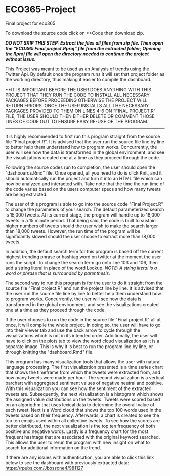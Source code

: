 # ECO365-Project
Final project for eco365

To download the source code click on <>Code then download zip. 

***DO NOT SKIP THIS STEP: Extract the files all files from zip file. Then open the "ECO365 Final project.Rproj" file from the extracted folder; Opening the Rproj file will open the directory needed to continue the project without issue.***

This Project was meant to be used as an Analysis of trends using the Twitter Api. By default once the program runs it will set that project folder as the working directory, thus making it easier to compile the dashboard.


**IT IS IMPORTANT BEFORE THE USER DOES ANYTHING WITH THIS PROJECT THAT THEY RUN THE CODE TO INSTALL ALL NECESSARY PACKAGES BEFORE PROCEEDING OTHERWISE THE PROJECT WILL RETURN ERRORS. ONCE THE USER INSTALLS ALL THE NECESSARY PACKAGES PROVIDED TO THEM ON LINES 4-6 ON "FINAL PROJECT.R" FILE, THE USER SHOULD THEN EITHER DELETE OR COMMENT THOSE LINES OF CODE OUT TO ENSURE EASY RE-USE OF THE PROGRAM.
*************************************************************************************************************************************************************


It is highly recommended to first run this program straight from the source file "Final project.R". It is advised that the user run the source file line by line to better help them understand how to program works. Concurrently, the user will see how the data is transformed in the global environment, and see the visualizations created one at a time as they proceed through the code. 

Following the source codes run to completion, the user should open the "dashboards.Rmd" file. Once opened, all you need to do is click Knit, and it should automatically run the project and turn it into an HTML file which can now be analyzed and interacted with. Take note that the time the run time of the code varies based on the users computer specs and how many tweets are being extracted. 

The user of this program is able to go into the source code "Final Project.R" to change the parameters of your search. The default parameterized search is 15,000 tweets. At its current stage, the program will handle up to 18,000 tweets in a 15 minute period. That being said, the code is built to sustain higher numbers of tweets should the user wish to make the search larger than 18,000 tweets. However, the run time of the program will be significantly slowed should the user choose to extract more than 18,000 tweets. 

In addition, the default search term for this program is based off the current highest trending phrase or hashtag word on twitter at the moment the user runs the script. To change the search term go onto line 103 and 106, then add a string literal in place of the word Lookup. *NOTE: A string literal is a word or phrase that is surrounded by parenthesis.* 

The second way to run this program is for the user to do it straight from the source file "Final project.R" and run the project line by line. It is advised that the user run the source file line by line to better help them understand how to program works. Concurrently, the user will see how the data is transformed in the global environment, and see the visualizations created one at a time as they proceed through the code. 

If the user chooses to run the code in the source file "Final project.R" all at once, it will compile the whole project. In doing so, the user will have to go into their viewer tab and use the back arrow to cycle through the visualizations which is not in its intended order. Additionally, the user will have to click on the plots tab to view the word cloud visualization as it is a separate image. This is why it is best to run the program line by line, or through knitting the "dashboard.Rmd" file.

This program has many visualization tools that allows the user with natural language processing. The first visualization presented is a time series chart that shows the timeframe from which the tweets were extracted from, and how many tweets were made per hour. The second visualization is a vertical barchart with aggregated sentiment values of negative neutral and positive. With this visualization you can see how the sentiment of the extracted tweets are. Subsequently, the next visualization is a histogram which shows the assigned value distributions on the tweets. Tweets were scored based on an algorigthm that uses lexical data to determine the overall value of each tweet. Next is a Word cloud that shows the top 100 words used in the tweets based on their frequency. Afterwards, a chart is created to see the top ten emojis used within all collective tweets. To see how the scores are better distributed, the next visualization is the top ten frequency of both positive and negative words. Lastly is a frequency chart for the most frequent hashtags that are associated with the original keyword searched. This allows the user to rerun the program with new insight on what to search for additional information on the trend.

If there are any issues with authentication, you are able to click this link below to see the dashboard with previously extracted data:
https://rpubs.com/Jbossone4/981127
